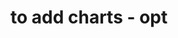 # to add charts - opt

<!-- <?php
use \koolreport\datasources\PdoDataSource;
use \koolreport\widgets\google\ColumnChart;

$connection = array(
    "connectionString" => "mysql:host=localhost;dbname=sales",
    "username" => "root",
    "password" => "",
    "charset" => "utf8"
);

ColumnChart::create([
    "dataSource" => (new PdoDataSource($connection))->query("
        SELECT customerName, SUM(amount) as total
        FROM orders
        GROUP BY customerName
    ")
]); -->
